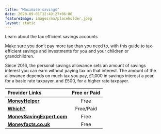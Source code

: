 ```yaml
---
title: "Maximise savings"
date: 2020-09-01T12:49:27+06:00
featureImage: images/ma/placeholder.jpeg
layout: static
---
```


Learn about the tax efficient savings accounts

Make sure you don’t pay more tax than you need to, with this guide to tax-efficient savings and investments for you and your children or grandchildren.

Since 2016, the personal savings allowance sets an amount of savings interest you can earn without paying tax on that interest. The amount of the allowance depends on much tax you pay, £1,000 in savings interest a year, for a basic rate taxpayer, and £500, for a higher rate taxpayer.

| Provider Links      | Free or Paid  |  
| :-----------          | :--------------:      |  
| [**MoneyHelper**](https://www.moneyhelper.org.uk/en/savings/types-of-savings/isas-and-other-tax-efficient-ways-to-save-or-invest) | Free | 
| [**Which?**](https://www.which.co.uk/money/savings-and-isas/savings-accounts/how-to-find-the-best-savings-account-aAWTh2N0jTx5) | Free/Paid | 
| [**MoneySavingExpert.com**](https://www.moneysavingexpert.com/savings/personal-savings-allowance/) | Free | 
| [**Moneyfacts.co.uk**](https://moneyfactscompare.co.uk/isa/) | Free | 
  

<br/><br/>






